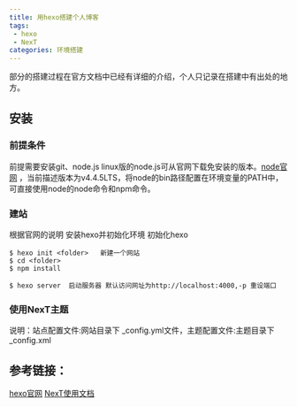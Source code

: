 ```yaml
---
title: 用hexo搭建个人博客
tags:
 - hexo
 - NexT
categories: 环境搭建
---
```

部分的搭建过程在官方文档中已经有详细的介绍，个人只记录在搭建中有出处的地方。
## 安装

### 前提条件
前提需要安装git、node.js
linux版的node.js可从官网下载免安装的版本。[node官网](https://nodejs.org/en/) ，当前描述版本为v4.4.5LTS，将node的bin路径配置在环境变量的PATH中，可直接使用node的node命令和npm命令。

### 建站
根据官网的说明 安装hexo并初始化环境
初始化hexo
```
$ hexo init <folder>   新建一个网站
$ cd <folder>
$ npm install

$ hexo server  启动服务器 默认访问网址为http://localhost:4000,-p 重设端口 
```
### 使用NexT主题

 说明：站点配置文件:网站目录下 _config.yml文件，主题配置文件:主题目录下_config.xml



## 参考链接：
[hexo官网](https://hexo.io/zh-cn/)
[NexT使用文档](http://theme-next.iissnan.com/) 



